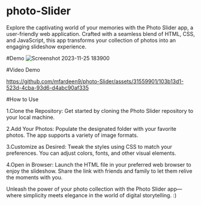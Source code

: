 ﻿# photo-Slider
Explore the captivating world of your memories with the Photo Slider app, a user-friendly web application. Crafted with a seamless blend of HTML, CSS, and JavaScript, this app transforms your collection of photos into an engaging slideshow experience.

#Demo
![Screenshot 2023-11-25 183900](https://github.com/mfardeen9/photo-Slider/assets/31559901/79a6010e-b93d-46f8-a3dd-b7c79596f811)

#Video Demo


https://github.com/mfardeen9/photo-Slider/assets/31559901/103b13d1-523d-4cba-93d6-d4abc90af335

#How to Use

1.Clone the Repository: Get started by cloning the Photo Slider repository to your local machine.

2.Add Your Photos: Populate the designated folder with your favorite photos. The app supports a variety of image formats.

3.Customize as Desired: Tweak the styles using CSS to match your preferences. You can adjust colors, fonts, and other visual elements.

4.Open in Browser: Launch the HTML file in your preferred web browser to enjoy the slideshow. Share the link with friends and family to let them relive the moments with you.

Unleash the power of your photo collection with the Photo Slider app—where simplicity meets elegance in the world of digital storytelling. :) 

